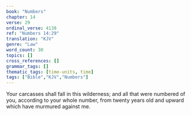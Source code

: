 ```yaml
---
book: "Numbers"
chapter: 14
verse: 29
ordinal_verse: 4138
ref: "Numbers 14:29"
translation: "KJV"
genre: "Law"
word_count: 30
topics: []
cross_references: []
grammar_tags: []
thematic_tags: [time-units, time]
tags: ["Bible","KJV","Numbers"]
---
```

Your carcasses shall fall in this wilderness; and all that were numbered of you, according to your whole number, from twenty years old and upward which have murmured against me.
